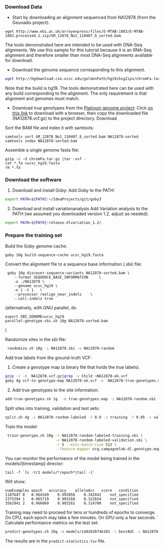 ### Download Data
- Start by downloading an alignment sequenced from NA12878 (from the Geuvadis project):

```
wget http://www.ebi.ac.uk/arrayexpress/files/E-MTAB-1883/E-MTAB-1883.processed.1.zip/GM_12878_No1_110407_8_sorted.bam
```

The tools demonstrated here are intended to be used with DNA-Seq alignments.
We use this sample for this tutorial because it is an RNA-Seq alignment and therefore smaller than most DNA-Seq alignments available for download.

- Download the genome sequence corresponding to this alignment.
```sh
wget http://hgdownload.cse.ucsc.edu/goldenPath/hg19/bigZips/chromFa.tar.gz
```
Note that the build is hg19. The tools demonstrated here can be used with any build corresponding to the alignment. The only requirement is that alignment and genomes must match.

- Download true genotypes from the [Platinum genome project](http://www.illumina.com/platinumgenomes/):
Click [on this link](ftp://platgene_ro@ussd-ftp.illumina.com/2016-1.0/hg19/small_variants/NA12878/NA12878.vcf.gz) to download with a browser, then copy the downloaded file (NA12878.vcf.gz) to the project
directory.
Download


Sort the BAM file and index it with samtools:
```
samtools sort GM_12878_No1_110407_8_sorted.bam NA12878-sorted
samtools index NA12878-sorted.bam
```

Assemble a single genome fasta file:
```
gzip -c -d chromFa.tar.gz |tar -xvf -
cat *.fa >ucsc_hg19.fasta
rm *.fa
```


### Download the software

 1. Download and install Goby:
Add Goby to the PATH:
```sh
export PATH=${PATH}:~/IdeaProjects/git/goby3
```

2. Download and install variationanalysis
Add Variation analysis to the PATH (we assumed you downloaded version 1.2, adjust as needed):
```sh
export PATH=${PATH}:release-dlvariation_1.2/
```

### Prepare the training set

Build the Goby genome cache:
```sh
goby 10g build-sequence-cache ucsc_hg19.fasta
```


Convert the alignment file to a sequence base information (.sbi) file:
```
 goby 10g discover-sequence-variants NA12878-sorted.bam \
    --format SEQUENCE_BASE_INFORMATION     \
    -o ./NA12878 \
    --genome ucsc_hg19 \
    -n 1 -t 1   \
    --processor realign_near_indels    \
    --call-indels true
```
(alternatively, with GNU parallel, do 
```
export SBI_GENOME=ucsc_hg19
parallel-genotype-sbi.sh 10g NA12878-sorted.bam
```
)

Randomize sites in the sbi file:

```sh
 randomize.sh 10g -i NA12878.sbi -o NA12878-random
```

Add true labels from the ground-truth VCF:


 1. Create a genotype map (a binary file that holds the true labels).
```sh
gzip -c -d  NA12878.vcf.gz|grep -v Child >NA12878-ok.vcf
goby 4g vcf-to-genotype-map NA12878-ok.vcf -o  NA12878-true-genotypes.map
```

 2. Add true genotypes to the site information:
```sh
add-true-genotypes.sh 1g  -m true-genotypes.map -i NA12878-random.sbi  -o NA12878-random-labeled
```

Split sites into training, validation and test sets:

```sh
split.sh 4g -i NA12878-random-labeled -f 0.9 -s training -f 0.05 -s validation -f 0.05 -s test -o NA12878-random-labeled-
```

Train the model:
```sh
 train-genotype.sh 10g -t NA12878-random-labeled-training.sbi \
                       -v NA12878-random-labeled-validation.sbi \
                       -r 5 --mini-batch-size 512 \
                       --feature-mapper org.campagnelab.dl.genotype.mappers.GenotypeMapperV3
```

You can monitor the performance of the model being trained in the models/[timestamp] director:
```
tail -f `ls -tr1 models/*/epoch*|tail -1`
```
Will show:
```tsv
numExamples	epoch	accuracy	alleleAcc	score	condition
1187647	0	0.964349	0.992858	0.342842	not_specified
2375294	1	0.965719	0.993168	0.322654	not_specified
3562941	2	0.966069	0.993262	0.314700	not_specified
```

Training may need to proceed for tens or hundreds of epochs to converge.
On CPU, each epoch may take a few minutes. On GPU only a few seconds.
`
Calculate performance metrics on the test set:
```sh
predict-genotypes.sh 10g -m models/1482038746102 -l bestAUC -i NA12878-random-labeled-test.sbi
```

The results are in the ```predict-statistics.tsv``` file.
